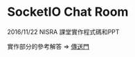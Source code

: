 SocketIO Chat Room
===

2016/11/22 NISRA 課堂實作程式碼和PPT

實作部分的參考解答 => [傳送門](https://hackmd.io/s/rkGuWCCWe)